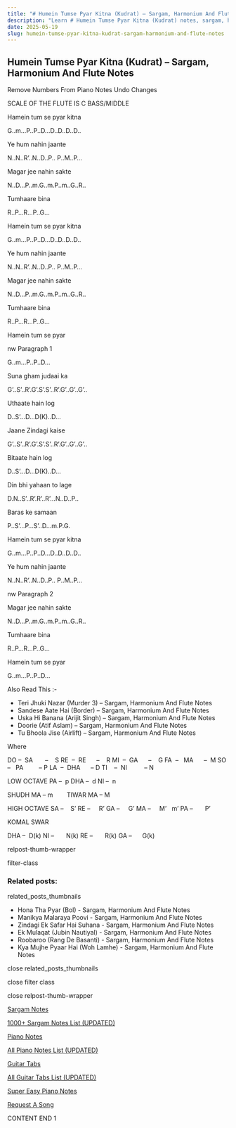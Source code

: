 ```yaml
---
title: "# Humein Tumse Pyar Kitna (Kudrat) – Sargam, Harmonium And Flute Notes"
description: "Learn # Humein Tumse Pyar Kitna (Kudrat) notes, sargam, harmonium notations and flute notes. Easy step-by-step tutorial for beginners."
date: 2025-05-19
slug: humein-tumse-pyar-kitna-kudrat-sargam-harmonium-and-flute-notes
---
```


## Humein Tumse Pyar Kitna (Kudrat) – Sargam, Harmonium And Flute Notes

Remove Numbers From Piano Notes
Undo Changes

SCALE OF THE FLUTE IS C BASS/MIDDLE

Hamein tum se pyar kitna

G..m…P..P..D…D..D..D..D..

Ye hum nahin jaante

N..N..R’..N..D..P.. P..M..P…

Magar jee nahin sakte

N..D…P..m.G..m.P..m..G..R..

Tumhaare bina

R..P…R…P..G…

Hamein tum se pyar kitna

G..m…P..P..D…D..D..D..D..

Ye hum nahin jaante

N..N..R’..N..D..P.. P..M..P…

Magar jee nahin sakte

N..D…P..m.G..m.P..m..G..R..

Tumhaare bina

R..P…R…P..G…

Hamein tum se pyar

nw Paragraph 1

G..m…P..P..D…

Suna gham judaai ka

G’..S’..R’.G’.S’.S’..R’.G’..G’..G’..

Uthaate hain log

D..S’…D…D(K)..D…

Jaane Zindagi kaise

G’..S’..R’.G’.S’.S’..R’.G’..G’..G’..

Bitaate hain log

D..S’…D…D(K)..D…

Din bhi yahaan to lage

D.N..S’..R’.R’..R’…N..D..P..

Baras ke samaan

P..S’…P…S’..D…m.P.G.

Hamein tum se pyar kitna

G..m…P..P..D…D..D..D..D..

Ye hum nahin jaante

N..N..R’..N..D..P.. P..M..P…

nw Paragraph 2

Magar jee nahin sakte

N..D…P..m.G..m.P..m..G..R..

Tumhaare bina

R..P…R…P..G…

Hamein tum se pyar

G..m…P..P..D…

Also Read This :-

* Teri Jhuki Nazar (Murder 3) – Sargam, Harmonium And Flute Notes
* Sandese Aate Hai (Border) – Sargam, Harmonium And Flute Notes
* Uska Hi Banana (Arijit Singh) – Sargam, Harmonium And Flute Notes
* Doorie (Atif Aslam) – Sargam, Harmonium And Flute Notes
* Tu Bhoola Jise (Airlift) – Sargam, Harmonium And Flute Notes

Where

DO –  SA       –    S
RE  –  RE      –    R
MI  –  GA      –    G
FA  –   MA      –  M
SO  –   PA         – P
LA  –  DHA      – D
TI    –  NI          – N

LOW OCTAVE
PA –  p
DHA –  d
NI –  n

SHUDH MA – m        TIWAR MA – M

HIGH OCTAVE
SA –    S’
RE –     R’
GA –     G’
MA –     M’   m’
PA –       P’

KOMAL SWAR

DHA –  D(k)
NI –       N(k)
RE –       R(k)
GA –      G(k)

relpost-thumb-wrapper

filter-class

### Related posts:

related_posts_thumbnails

* Hona Tha Pyar (Bol) - Sargam, Harmonium And Flute Notes
* Manikya Malaraya Poovi - Sargam, Harmonium And Flute Notes
* Zindagi Ek Safar Hai Suhana - Sargam, Harmonium And Flute Notes
* Ek Mulaqat (Jubin Nautiyal) - Sargam, Harmonium And Flute Notes
* Roobaroo (Rang De Basanti) - Sargam, Harmonium And Flute Notes
* Kya Mujhe Pyaar Hai (Woh Lamhe) - Sargam, Harmonium And Flute Notes

close related_posts_thumbnails

close filter class

close relpost-thumb-wrapper

[Sargam Notes](/sargam-notes.html)

[1000+ Sargam Notes List (UPDATED)](/all-songs-list-sargam-notes.html)

[Piano Notes](/piano-notes.html)

[All Piano Notes List (UPDATED)](/all-songs-list-piano-notes.html)

[Guitar Tabs](/guitar-tabs.html)

[All Guitar Tabs List (UPDATED)](/all-songs-list-guitar-tabs.html)

[Super Easy Piano Notes](https://studywall.in/)

[Request A Song](/request-a-song.html)

CONTENT END 1

